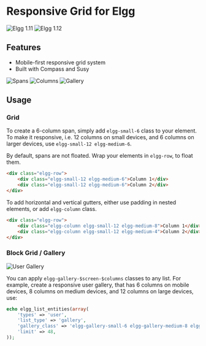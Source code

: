 Responsive Grid for Elgg
========================
![Elgg 1.11](https://img.shields.io/badge/Elgg-1.11.x-orange.svg?style=flat-square)
![Elgg 1.12](https://img.shields.io/badge/Elgg-1.12.x-orange.svg?style=flat-square)

## Features

 * Mobile-first responsive grid system
 * Built with Compass and Susy

![Spans](https://raw.github.com/hypeJunction/Elgg-ui_grid/master/screenshots/span.png "Spans")
![Columns](https://raw.github.com/hypeJunction/Elgg-ui_grid/master/screenshots/columns.png "Columns")
![Gallery](https://raw.github.com/hypeJunction/Elgg-ui_grid/master/screenshots/gallery.png "Gallery")


## Usage


### Grid

To create a 6-column span, simply add `elgg-small-6` class to your element.
To make it responsive, i.e. 12 columns on small devices, and 6 columns on larger devices, use `elgg-small-12 elgg-medium-6`.

By default, spans are not floated. Wrap your elements in `elgg-row`, to float them.

```html
<div class="elgg-row">
    <div class="elgg-small-12 elgg-medium-6">Column 1</div>
	<div class="elgg-small-12 elgg-medium-6">Column 2</div>
</div>
```

To add horizontal and vertical gutters, either use padding in nested elements, or add `elgg-column` class.
```html
<div class="elgg-row">
    <div class="elgg-column elgg-small-12 elgg-medium-8">Column 1</div>
	<div class="elgg-column elgg-small-12 elgg-medium-4">Column 2</div>
</div>
```

### Block Grid / Gallery

![User Gallery](https://raw.github.com/hypeJunction/Elgg-ui_grid/master/screenshots/user-gallery.png "Gallery")

You can apply `elgg-gallery-$screen-$columns` classes to any list. For example, create a responsive user gallery,
that has 6 columns on mobile devices, 8 columns on medium devices, and 12 columns on large devices, use:

```php
echo elgg_list_entities(array(
	'types' => 'user',
	'list_type' => 'gallery',
	'gallery_class' => 'elgg-gallery-small-6 elgg-gallery-medium-8 elgg-gallery-large-12',
	'limit' => 48,
));
```




